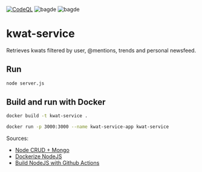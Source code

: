 [![CodeQL](https://github.com/kwetterr/kwat-service/actions/workflows/codeql-analysis.yml/badge.svg)](https://github.com/kwetterr/kwat-service/actions/workflows/codeql-analysis.yml)
![bagde](https://github.com/kwetterr/kwat-service/actions/workflows/build.yml/badge.svg)
![bagde](https://github.com/kwetterr/kwat-service/actions/workflows/docker-publish.yml/badge.svg)

# kwat-service
Retrieves kwats filtered by user, @mentions, trends and personal newsfeed.

## Run
```zsh
node server.js
```

## Build and run with Docker
```zsh
docker build -t kwat-service .
```

```zsh
docker run -p 3000:3000 --name kwat-service-app kwat-service
```


Sources:
- [Node CRUD + Mongo](https://medium.com/@nmayurashok/crud-app-using-node-js-express-mongodb-61529ce12fba)
- [Dockerize NodeJS](https://nodejs.org/en/docs/guides/nodejs-docker-webapp/)
- [Build NodeJS with Github Actions ](https://dev.to/chathula/how-to-set-up-a-ci-cd-pipeline-for-a-node-js-app-with-github-actions-32h0)

